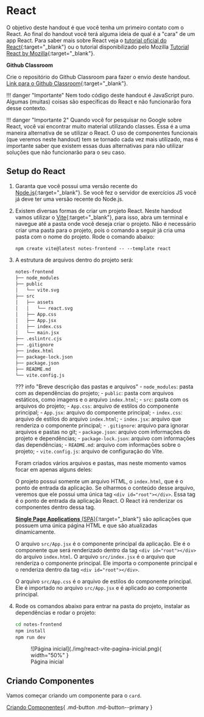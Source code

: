 # React

O objetivo deste handout é que você tenha um primeiro contato com o React. Ao final do handout você terá alguma ideia de qual é a "cara" de um app React. Para saber mais sobre React veja o [tutorial oficial do React](https://react.dev/learn/tutorial-tic-tac-toe){:target="_blank"} ou o tutorial disponibilizado pelo Mozilla [Tutorial React by Mozilla](https://developer.mozilla.org/en-US/docs/Learn/Tools_and_testing/Client-side_JavaScript_frameworks/React_getting_started){:target="_blank"}.

**Github Classroom**

Crie o repositório do Github Classroom para fazer o envio deste handout. [Link para o Github Classroom](){:target="_blank"}.

!!! danger "Importante"
    Nem todo código deste handout é JavaScript puro. Algumas (muitas) coisas são específicas do React e não funcionarão fora desse contexto.

!!! danger "Importante 2"
    Quando você for pesquisar no Google sobre React, você vai encontrar muito material utilizando classes. Essa é a uma maneira alternativa de se utilizar o React. O uso de componentes funcionais (que veremos neste handout) tem se tornado cada vez mais utilizado, mas é importante saber que existem essas duas alternativas para não utilizar soluções que não funcionarão para o seu caso.

## Setup do React

1. Garanta que você possui uma versão recente do [Node.js](https://nodejs.org/en/){:target="_blank"}. Se você fez o servidor de exercícios JS você já deve ter uma versão recente do Node.js.
2. Existem diversas formas de criar um projeto React. Neste handout vamos utilizar o [Vite](https://vitejs.dev/){:target="_blank"}, para isso, abra um terminal e navegue até a pasta onde você deseja criar o projeto. Não é necessário criar uma pasta para o projeto, pois o comando a seguir já cria uma pasta com o nome do projeto. 
    Rode o comando abaixo:
    ```
    npm create vite@latest notes-frontend -- --template react
    ```

4. A estrutura de arquivos dentro do projeto será:
  
      ```
      notes-frontend
      ├── node_modules
      ├── public
      │   └── vite.svg
      ├── src
      │   ├── assets
      │   │   └── react.svg
      │   ├── App.css
      │   ├── App.jsx
      │   ├── index.css
      │   └── main.jsx
      ├── .eslintrc.cjs
      ├── .gitignore
      ├── index.html
      ├── package-lock.json
      ├── package.json
      ├── README.md
      └── vite.config.js
      ```

    ??? info "Breve descrição das pastas e arquivos" 
        - `node_modules`: pasta com as dependências do projeto;
        - `public`: pasta com arquivos estáticos, como imagens e o arquivo `index.html`;
        - `src`: pasta com os arquivos do projeto;
        - `App.css`: arquivo de estilos do componente principal;
        - `App.jsx`: arquivo do componente principal;
        - `index.css`: arquivo de estilos do arquivo `index.html`;
        - `index.jsx`: arquivo que renderiza o componente principal;
        - `.gitignore`: arquivo para ignorar arquivos e pastas no git;
        - `package.json`: arquivo com informações do projeto e dependências;
        - `package-lock.json`: arquivo com informações das dependências;
        - `README.md`: arquivo com informações sobre o projeto;
        - `vite.config.js`: arquivo de configuração do Vite.
    
    Foram criados vários arquivos e pastas, mas neste momento vamos focar em apenas alguns deles:

    O projeto possui somente um arquivo HTML, o `index.html`, que é o ponto de entrada da aplicação. Se olharmos o conteúdo desse arquivo, veremos que ele possui uma única tag `<div id="root"></div>`. Essa tag é o ponto de entrada da aplicação React. O React irá renderizar os componentes dentro dessa tag.

    [**Single Page Applications** (SPA)](){:target="_blank"} são aplicações que possuem uma única página HTML e que são atualizadas dinamicamente.

    O arquivo `src/App.jsx` é o componente principal da aplicação. Ele é o componente que será renderizado dentro da tag `<div id="root"></div>` do arquivo `index.html`. O arquivo `src/index.jsx` é o arquivo que renderiza o componente principal. Ele importa o componente principal e o renderiza dentro da tag `<div id="root"></div>`.

    O arquivo `src/App.css` é o arquivo de estilos do componente principal. Ele é importado no arquivo `src/App.jsx` e é aplicado ao componente principal.  

4. Rode os comandos abaixo para entrar na pasta do projeto, instalar as dependências e rodar o projeto:
    ```bash
    cd notes-frontend
    npm install
    npm run dev
    ```

    <figure markdown="span">
      ![Página inicial](./img/react-vite-pagina-inicial.png){ width="50%" }
      <figcaption>Página inicial</figcaption>
    </figure>

## Criando Componentes

Vamos começar criando um componente para o `card`.

[Criando Componentes](./parte-01-componentes.md){ .md-button .md-button--primary }